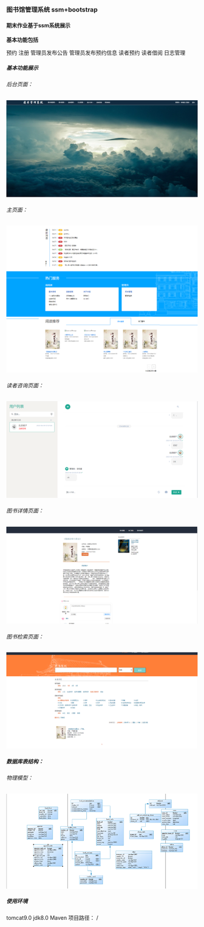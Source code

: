 
### 图书馆管理系统 ssm+bootstrap

#### 期末作业基于ssm系统展示

**基本功能包括**

预约
注册
管理员发布公告
管理员发布预约信息
读者预约
读者借阅
日志管理

##### 基本功能展示

###### 后台页面：

![img.png](.asserts/img7.png)

###### 主页面：

![img.png](.asserts/img.png)

###### 读者咨询页面：

![img_1.png](.asserts/img_1.png)

###### 图书详情页面：

![img_2.png](.asserts/img_2.png)

###### 图书检索页面：

![img_3.png](.asserts/img_3.png)

##### 数据库表结构：

###### 物理模型：

![img.png](.asserts/img6.png)

##### 使用环境

tomcat9.0 
jdk8.0 
Maven
项目路径： /


